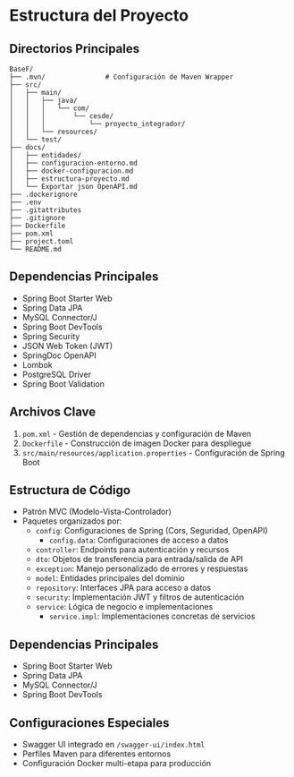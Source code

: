 # Estructura del Proyecto

## Directorios Principales
```
BaseF/
├── .mvn/               # Configuración de Maven Wrapper
├── src/
│   ├── main/
│   │   ├── java/
│   │   │   └── com/
│   │   │       └── cesde/
│   │   │           └── proyecto_integrador/
│   │   └── resources/
│   └── test/
├── docs/
│   ├── entidades/
│   ├── configuracion-entorno.md
│   ├── docker-configuracion.md
│   ├── estructura-proyecto.md
│   └── Exportar json OpenAPI.md
├── .dockerignore
├── .env
├── .gitattributes
├── .gitignore
├── Dockerfile
├── pom.xml
├── project.toml
└── README.md
```

## Dependencias Principales
- Spring Boot Starter Web
- Spring Data JPA
- MySQL Connector/J
- Spring Boot DevTools
- Spring Security
- JSON Web Token (JWT)
- SpringDoc OpenAPI
- Lombok
- PostgreSQL Driver
- Spring Boot Validation

## Archivos Clave
1. `pom.xml` - Gestión de dependencias y configuración de Maven
2. `Dockerfile` - Construcción de imagen Docker para despliegue
3. `src/main/resources/application.properties` - Configuración de Spring Boot

## Estructura de Código
- Patrón MVC (Modelo-Vista-Controlador)
- Paquetes organizados por:
  - `config`: Configuraciones de Spring (Cors, Seguridad, OpenAPI)
    - `config.data`: Configuraciones de acceso a datos
  - `controller`: Endpoints para autenticación y recursos
  - `dto`: Objetos de transferencia para entrada/salida de API
  - `exception`: Manejo personalizado de errores y respuestas
  - `model`: Entidades principales del dominio
  - `repository`: Interfaces JPA para acceso a datos
  - `security`: Implementación JWT y filtros de autenticación
  - `service`: Lógica de negocio e implementaciones
    - `service.impl`: Implementaciones concretas de servicios

## Dependencias Principales
- Spring Boot Starter Web
- Spring Data JPA
- MySQL Connector/J
- Spring Boot DevTools

## Configuraciones Especiales
- Swagger UI integrado en `/swagger-ui/index.html`
- Perfiles Maven para diferentes entornos
- Configuración Docker multi-etapa para producción